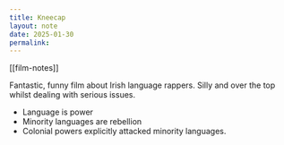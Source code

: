 ```yaml
---
title: Kneecap
layout: note
date: 2025-01-30
permalink:
---
```


[[film-notes]]

Fantastic, funny film about Irish language rappers. Silly and over the top whilst dealing with serious issues. 

- Language is power
- Minority languages are rebellion
- Colonial powers explicitly attacked minority languages.

